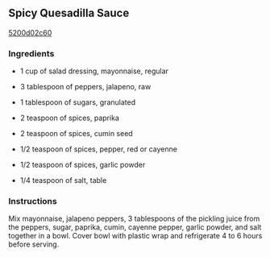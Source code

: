## Spicy Quesadilla Sauce

[5200d02c60](http://allrecipes.com/recipe/spicy-quesadilla-sauce/)

### Ingredients

 - 1 cup of salad dressing, mayonnaise, regular

 - 3 tablespoon of peppers, jalapeno, raw

 - 1 tablespoon of sugars, granulated

 - 2 teaspoon of spices, paprika

 - 2 teaspoon of spices, cumin seed

 - 1/2 teaspoon of spices, pepper, red or cayenne

 - 1/2 teaspoon of spices, garlic powder

 - 1/4 teaspoon of salt, table

### Instructions

Mix mayonnaise, jalapeno peppers, 3 tablespoons of the pickling juice from the peppers, sugar, paprika, cumin, cayenne pepper, garlic powder, and salt together in a bowl. Cover bowl with plastic wrap and refrigerate 4 to 6 hours before serving.